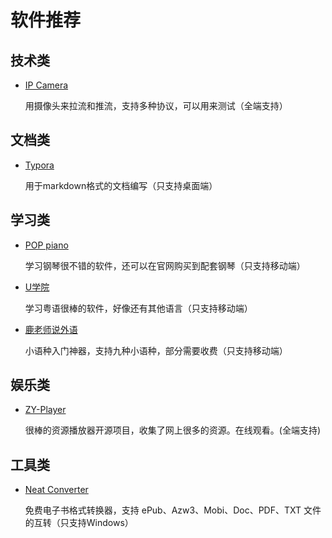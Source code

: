 # 软件推荐

## 技术类

+ [IP Camera](https://www.shenyaocn.com/)

  用摄像头来拉流和推流，支持多种协议，可以用来测试（全端支持）

## 文档类

+ [Typora](https://www.typora.io/)

  用于markdown格式的文档编写（只支持桌面端）

## 学习类

+ [POP piano](http://www.abcpiano.cn/)

  学习钢琴很不错的软件，还可以在官网购买到配套钢琴（只支持移动端）
  
+ [U学院](http://www.ullege.com/)

  学习粤语很棒的软件，好像还有其他语言（只支持移动端）

+ [鹿老师说外语](http://www.lingodeer.cn/)

  小语种入门神器，支持九种小语种，部分需要收费（只支持移动端）

## 娱乐类

+ [ZY-Player](https://github.com/cuiocean/ZY-Player)

  很棒的资源播放器开源项目，收集了网上很多的资源。在线观看。(全端支持)

## 工具类

+ [Neat Converter](http://www.neat-reader.cn/downloads/converter)

  免费电子书格式转换器，支持 ePub、Azw3、Mobi、Doc、PDF、TXT 文件的互转（只支持Windows）

